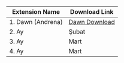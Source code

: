 <table>
<tbody>
<thead><tr><th>Extension Name</td><th>Download Link</td></tr></thead>

<tr>
<td>1. Dawn (Andrena)</td>
<td><a href="https://chromewebstore.google.com/detail/dawn-validator-chrome-ext/fpdkjdnhkakefebpekbdhillbhonfjjp" target="_blank">Dawn Download</a></td></tr>

<tr>
<td>2. Ay</td>
<td>Şubat</td>
</tr>

<tr>
<td>3. Ay</td>
<td>Mart</td>
</tr>

<tr>
<td>4. Ay</td>
<td>Mart</td>
</tr>
</tbody>
</table> 

